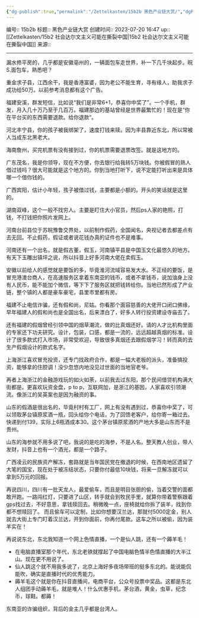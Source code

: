 ```yaml
---
{"dg-publish":true,"permalink":"/Zettelkasten/15b2b 黑色产业链大赏/","dgPassFrontmatter":true}
---
```


编号:: 15b2b
标题:: 黑色产业链大赏
创建时间:: 2023-07-20 16:47
up:: [[Zettelkasten/15b2 社会达尔文主义可能在撕裂中国\|15b2 社会达尔文主义可能在撕裂中国]]
来源:: 

---
漏水修平房的，几乎都是安徽亳州的，一辆面包车走世界，补一下几千块起步。皖S.面包车，熟悉吧？

重金求子县，江西余干，我是香港富婆，因为老公不能生育，寻有缘人，助我求子成功给50万。以前参考消息都有这个广告。

福建安溪，群发短信，比如说“我们是非常6+1，恭喜你中奖了”。一个手机，群发，月入几十万乃至于几百万。福建那边的基站曾经是世界最繁忙的！现在是“你在平台买的东西需要退款。给你退款“。

河北丰宁县，你的孩子被我绑架了，速度打钱来赎。因为丰县靠近东北，所以常被人当成东北黑老大。

海南詹州，买完机票有没有接到过，你的机票需要退票改签。就是这地方的。

广东茂名，我是你领导，现在不方便，你去银行给我转5万块钱。你被假冒的熟人借过钱吗？很大可能就是这个地方的。你到当地打听下，说不定能打听出来是具体哪一个借你钱的。

广西宾阳，估计小年轻，孩子被借过钱，主要都是小额的。开头的笑话就是这里的。

湖南双峰，这个一般不找穷人。主要是盯住大小官员，然后ps人家的艳照，打钱，不打钱把你照片发网上。

河南台前县位于苏皖豫鲁交界处，以前制作假药，全国闻名，央视记者去都差点有去无回。不止假药，假证或者说花钱办真的证件也不是难事。

河南还有一个出名，就是假古董，假玉，河南镇平县是中国玉文化最悠久的地方。有天下玉雕出镇坪之说，所以抖音上好多河南大佬在卖假玉。

安徽以前给人的感觉就是要饭的多，毕竟淮河流域容易发大水。不正经的要饭，是冒充港澳台商人，在高速服务区拿着东南亚的钱币，或者不拿钱币，说加油身上没有人民币，能不能加个微信，等下下了服务区就把钱转给你。当地已然形成了产业链，整个镇的人都是豪车豪宅，县里市里都有房。

福建不止电信诈骗，还有假和尚，尼姑。你看那个面容慈善的大佬开口闭口佛缘，早年福建人的假和尚也是全国出名，后来漂白了，好多人转行投资建设寺庙去了。

还有福建的假烟曾经引领中国的烟草潮流，做的比真烟还好。请的人才比机构里面的专家还下功夫研究。设计，包装，口感，都是一流的，远远超越真烟的标准。设计了很多款式打入市场，非常受欢迎，导致很多真烟还去跟假烟学习！转而真的去生产假烟设计的款式名字。

上海浙江喜欢冒充投资，还专门找政府合作，都是一幅大老板的派头，准备搞投资，能够拿的住腔调！没少忽悠内地没见过世面的当地官老爷。

再者上海浙江的金融游戏玩的如火如荼，以前我去过东阳，那个民间借贷机构满大街都是。更喜欢玩资金盘，p to p，互联网加，是浙江的基因，人家喜欢引领潮流。像浙江的吴英案也是因为融资的事。

山东的假酒是很出名的，毕竟村村有工厂，网上有没有遇到过，恭喜你中奖了，可以领取茅台镇原浆酒一瓶，回头给你个电话，为了回馈老客户，给你寄一箱过去。快递到付139，实际上6瓶酒成本30。这个茅台镇原浆酒的产地大多是山东而不是贵州。

山东的海参就不用多说了吧，我说的是吃的海参，不是人名。整天教人创业，带人发财，抖音上也有一个酒光，都是一个路子。

广西凌云的民族资产解冻，套路就是当年国民党在撤退的时候，在西南地区遗留了大笔的国宝，现在处于被冻结状态，只要你付最低10块钱，将来一旦解冻就可以拿到5万元的回报。

再说四川，四川有一批天龙人，最爱偷车，而且是明目张胆的偷，当着交警的面都敢开跑。一路闯红灯，只要进了山区，转手就会到牧民手里，就算你带着警察跟着gps找过去，不好意思，拿钱赎回去。稍微晚一点，座椅就给你拆了装羊，找到你都不想赎回了。
而且偷车可以定制，比如你想要汉兰达，那就付5000定金，别人就去大街上专门盯着汉兰达，开到你面前，你再付尾款。这车之所以被偷，因为装羊实在！

再说说东北，东北我知道一个网上色情直播，一个是仙人跳，还有一个薅羊毛！
- 在电脑直播室那个年代，东北老铁就撑起了中国电脑色情半色情直播的大半江山。现在更不用说了。
- 仙人跳这个就不用我多说了，北京上海好多夜场带班的挺多东北的。能说能侃能吹，确实是直播时代的优秀能力。
- 薅羊毛这个就是你在抖音直播间，电商平台，公众号投票中奖品。这都是东北人组团手动薅羊毛，就是堆人！什么优惠手机，茅台酒，黄金，虫草，纪念币，球鞋。都薅！

东南亚的诈骗组织，背后的金主几乎都是台湾人。